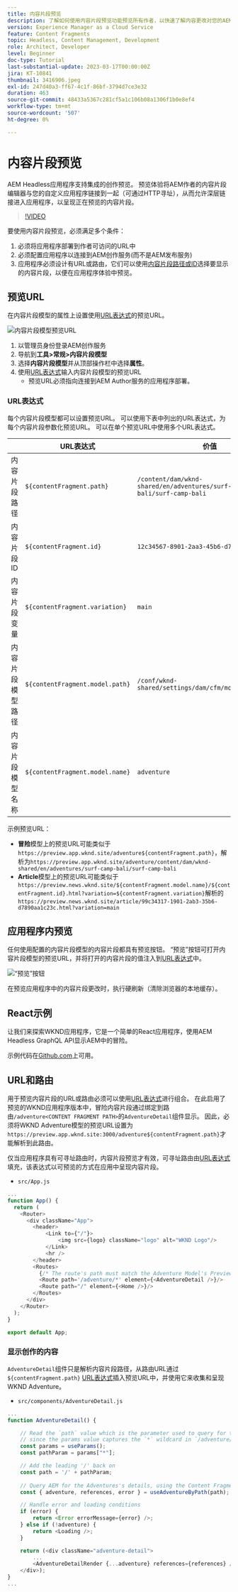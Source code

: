 ```yaml
---
title: 内容片段预览
description: 了解如何使用内容片段预览功能预览所有作者，以快速了解内容更改对您的AEM Headless体验有何影响。
version: Experience Manager as a Cloud Service
feature: Content Fragments
topic: Headless, Content Management, Development
role: Architect, Developer
level: Beginner
doc-type: Tutorial
last-substantial-update: 2023-03-17T00:00:00Z
jira: KT-10841
thumbnail: 3416906.jpeg
exl-id: 247d40a3-ff67-4c1f-86bf-3794d7ce3e32
duration: 463
source-git-commit: 48433a5367c281cf5a1c106b08a1306f1b0e8ef4
workflow-type: tm+mt
source-wordcount: '507'
ht-degree: 0%

---
```


# 内容片段预览

AEM Headless应用程序支持集成的创作预览。 预览体验将AEM作者的内容片段编辑器与您的自定义应用程序链接到一起（可通过HTTP寻址），从而允许深层链接进入应用程序，以呈现正在预览的内容片段。

>[!VIDEO](https://video.tv.adobe.com/v/3416906?quality=12&learn=on)

要使用内容片段预览，必须满足多个条件：

1. 必须将应用程序部署到作者可访问的URL中
1. 必须配置应用程序以连接到AEM创作服务(而不是AEM发布服务)
1. 应用程序必须设计有URL或路由，它们可以使用[内容片段路径或ID](#url-expressions)选择要显示的内容片段，以便在应用程序体验中预览。

## 预览URL

在内容片段模型的属性上设置使用[URL表达式](#url-expressions)的预览URL。

![内容片段模型预览URL](./assets/preview/cf-model-preview-url.png)

1. 以管理员身份登录AEM创作服务
1. 导航到&#x200B;__工具>常规>内容片段模型__
1. 选择&#x200B;__内容片段模型__&#x200B;并从顶部操作栏中选择&#x200B;__属性__。
1. 使用[URL表达式](#url-expressions)输入内容片段模型的预览URL
   + 预览URL必须指向连接到AEM Author服务的应用程序部署。

### URL表达式

每个内容片段模型都可以设置预览URL。 可以使用下表中列出的URL表达式，为每个内容片段参数化预览URL。 可以在单个预览URL中使用多个URL表达式。

|                                         | URL表达式 | 价值 |
| --------------------------------------- | ----------------------------------- | ----------- |
| 内容片段路径 | `${contentFragment.path}` | `/content/dam/wknd-shared/en/adventures/surf-camp-bali/surf-camp-bali` |
| 内容片段ID | `${contentFragment.id}` | `12c34567-8901-2aa3-45b6-d7890aa1c23c` |
| 内容片段变量 | `${contentFragment.variation}` | `main` |
| 内容片段模型路径 | `${contentFragment.model.path}` | `/conf/wknd-shared/settings/dam/cfm/models/adventure` |
| 内容片段模型名称 | `${contentFragment.model.name}` | `adventure` |

示例预览URL：

+ __冒险__&#x200B;模型上的预览URL可能类似于`https://preview.app.wknd.site/adventure${contentFragment.path}`，解析为`https://preview.app.wknd.site/adventure/content/dam/wknd-shared/en/adventures/surf-camp-bali/surf-camp-bali`
+ __Article__&#x200B;模型上的预览URL可能类似于`https://preview.news.wknd.site/${contentFragment.model.name}/${contentFragment.id}.html?variation=${contentFragment.variation}`解析的`https://preview.news.wknd.site/article/99c34317-1901-2ab3-35b6-d7890aa1c23c.html?variation=main`

## 应用程序内预览

任何使用配置的内容片段模型的内容片段都具有预览按钮。 “预览”按钮可打开内容片段模型的预览URL，并将打开的内容片段的值注入到[URL表达式](#url-expressions)中。

![“预览”按钮](./assets/preview/preview-button.png)

在预览应用程序中的内容片段更改时，执行硬刷新（清除浏览器的本地缓存）。

## React示例

让我们来探索WKND应用程序，它是一个简单的React应用程序，使用AEM Headless GraphQL API显示AEM中的冒险。

示例代码在[Github.com](https://github.com/adobe/aem-guides-wknd-graphql/tree/main/preview-tutorial)上可用。

## URL和路由

用于预览内容片段的URL或路由必须可以使用[URL表达式](#url-expressions)进行组合。 在此启用了预览的WKND应用程序版本中，冒险内容片段通过绑定到路由`/adventure<CONTENT FRAGMENT PATH>`的`AdventureDetail`组件显示。 因此，必须将WKND Adventure模型的预览URL设置为`https://preview.app.wknd.site:3000/adventure${contentFragment.path}`才能解析到此路由。

仅当应用程序具有可寻址路由时，内容片段预览才有效，可寻址路由由[URL表达式](#url-expressions)填充，该表达式以可预览的方式在应用中呈现内容片段。

+ `src/App.js`

```javascript
...
function App() {
  return (
    <Router>
      <div className="App">
        <header>
            <Link to={"/"}>
                <img src={logo} className="logo" alt="WKND Logo"/>
            </Link>        
            <hr />
        </header>
        <Routes>
          {/* The route's path must match the Adventure Model's Preview URL expression. In React since the path has `/` you must use wildcards to match instead of the usual `:path` */}
          <Route path='/adventure/*' element={<AdventureDetail />}/>
          <Route path="/" element={<Home />}/>
        </Routes>
      </div>
    </Router>
  );
}

export default App;
```

### 显示创作的内容

`AdventureDetail`组件只是解析内容片段路径，从路由URL通过`${contentFragment.path}` [URL表达式](#url-expressions)插入预览URL中，并使用它来收集和呈现WKND Adventure。

+ `src/components/AdventureDetail.js`

```javascript
...
function AdventureDetail() {

    // Read the `path` value which is the parameter used to query for the adventure's details
    // since the params value captures the `*` wildcard in `/adventure/*`, or everything after the first `/` in the Content Fragment path.
    const params = useParams();
    const pathParam = params["*"];

    // Add the leading '/' back on 
    const path = '/' + pathParam;
    
    // Query AEM for the Adventures's details, using the Content Fragment's `path`
    const { adventure, references, error } = useAdventureByPath(path);

    // Handle error and loading conditions
    if (error) {
        return <Error errorMessage={error} />;
    } else if (!adventure) {
        return <Loading />;
    }

    return (<div className="adventure-detail">
        ...
        <AdventureDetailRender {...adventure} references={references} />
    </div>);
}
...
```
